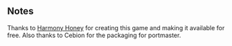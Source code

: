 ## Notes

Thanks to [Harmony Honey](https://github.com/HarmonyHoney/ROTA) for creating this game and making it available for free.  Also thanks to Cebion for the packaging for portmaster.

